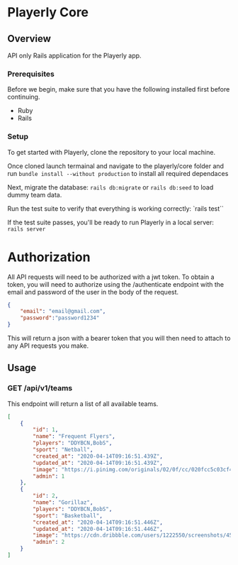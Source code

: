 # Playerly Core

## Overview

API only Rails application for the Playerly app.

### Prerequisites

Before we begin, make sure that you have the following installed first before continuing.

 - Ruby
 - Rails

### Setup

To get started with Playerly, clone the repository to your local machine.

Once cloned launch termainal and navigate to the playerly/core folder and run `bundle install --without production` to install all required dependaces

Next, migrate the database: `rails db:migrate` or `rails db:seed` to load dummy team data.

Run the test suite to verify that everything is working correctly: `rails test``

If the test suite passes, you'll be ready to run Playerly in a local server: `rails server`

# Authorization

All API requests will need to be authorized with a jwt token. To obtain a token, you will need to authorize using the /authenticate endpoint with the email and password of the user in the body of the request. 

```json
{
    "email": "email@gmail.com",
    "password":"password1234"
}
```

This will return a json with a bearer token that you will then need to attach to any API requests you make.

## Usage

### GET /api/v1/teams

This endpoint will return a list of all available teams.
```json
[
    {
        "id": 1,
        "name": "Frequent Flyers",
        "players": "DDYBCN,BobS",
        "sport": "Netball",
        "created_at": "2020-04-14T09:16:51.439Z",
        "updated_at": "2020-04-14T09:16:51.439Z",
        "image": "https://i.pinimg.com/originals/02/0f/cc/020fcc5c03cf45a90a2ecb2eaa56902f.jpg",
        "admin": 1
    },
    {
        "id": 2,
        "name": "Gorillaz",
        "players": "DDYBCN,BobS",
        "sport": "Basketball",
        "created_at": "2020-04-14T09:16:51.446Z",
        "updated_at": "2020-04-14T09:16:51.446Z",
        "image": "https://cdn.dribbble.com/users/1222550/screenshots/4524432/b1db1259207091.5a198e7cae3cb.png",
        "admin": 2
    }
]
```
